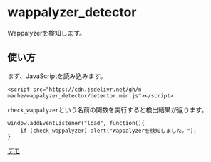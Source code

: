 # wappalyzer_detector
Wappalyzerを検知します。
## 使い方
まず、JavaScriptを読み込みます。
```
<script src="https://cdn.jsdelivr.net/gh/n-mache/wappalyzer_detector/detector.min.js"></script>
```
`check_wappalyzer`という名前の関数を実行すると検出結果が返ります。
```
window.addEventListener("load", function(){
    if (check_wappalyzer) alert("Wappalyzerを検知しました。");
}
```
[デモ](https://n-mache.work/wapl_detector.php)
